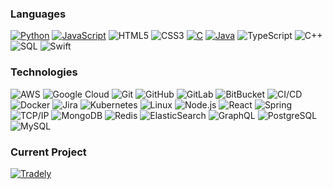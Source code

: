 ### Languages

[![Python](https://img.shields.io/badge/-Python-333?style=for-the-badge&logo=python)](https://github.com/adamalston?tab=repositories&q=&type=&language=python)
[![JavaScript](https://img.shields.io/badge/-JavaScript-333?style=for-the-badge&logo=JavaScript&logoColor=ddc508)](https://github.com/adamalston?tab=repositories&q=&type=&language=javascript)
![HTML5](https://img.shields.io/badge/-HTML5-333?style=for-the-badge&logo=html5&logoColor=white)
![CSS3](https://img.shields.io/badge/-CSS3-333?style=for-the-badge&logo=css3)
[![C](https://img.shields.io/badge/-C-333?style=for-the-badge&logo=C)](https://github.com/adamalston?tab=repositories&q=&type=&language=c)
[![Java](https://img.shields.io/badge/-Java-333?style=for-the-badge&logo=Java&logoColor=007396)](https://github.com/adamalston?tab=repositories&q=&type=&language=java)
![TypeScript](https://img.shields.io/badge/-TypeScript-333?style=for-the-badge&logo=TypeScript&logoColor=007ACC)
![C++](https://img.shields.io/badge/-C++-333?style=for-the-badge&logo=c%2b%2b&logoColor=00599C)
![SQL](https://img.shields.io/badge/-SQL-333?style=for-the-badge&logo=MySQL&logoColor=4479A1)
![Swift](https://img.shields.io/badge/-Swift-333?style=for-the-badge&logo=Swift)

### Technologies

![AWS](https://img.shields.io/badge/-AWS-333?style=for-the-badge&logo=Amazon-AWS&logoColor=FF9900)
![Google Cloud](https://img.shields.io/badge/Google%20Cloud-333?style=for-the-badge&logo=google-cloud)
![Git](https://img.shields.io/badge/-Git-333?style=for-the-badge&logo=git)
![GitHub](https://img.shields.io/badge/-GitHub-333?style=for-the-badge&logo=github)
![GitLab](https://img.shields.io/badge/-GitLab-333?style=for-the-badge&logo=gitlab)
![BitBucket](https://img.shields.io/badge/-BitBucket-333?style=for-the-badge&logo=bitbucket)
![CI/CD](https://img.shields.io/badge/-CI%2FCD-333?style=for-the-badge&logo=CircleCI&logoColor=888)
![Docker](https://img.shields.io/badge/-Docker-333?style=for-the-badge&logo=Docker)
![Jira](https://img.shields.io/badge/-Jira-333?style=for-the-badge&logo=Jira-Software&logoColor=0052CC)
![Kubernetes](https://img.shields.io/badge/-Kubernetes-333?style=for-the-badge&logo=Kubernetes)
![Linux](https://img.shields.io/badge/-Linux-333?style=for-the-badge&logo=Linux&logoColor=FCC624)
![Node.js](https://img.shields.io/badge/-Node.js-333?style=for-the-badge&logo=node.js)
![React](https://img.shields.io/badge/-React-333?style=for-the-badge&logo=React)
![Spring](https://img.shields.io/badge/-Spring-333?style=for-the-badge&logo=Spring)
![TCP/IP](https://img.shields.io/badge/-TCP%2FIP-333?style=for-the-badge&logo=Cisco)
![MongoDB](https://img.shields.io/badge/-MongoDB-333?style=for-the-badge&logo=mongodb)
![Redis](https://img.shields.io/badge/-Redis-333?style=for-the-badge&logo=Redis)
![ElasticSearch](https://img.shields.io/badge/-ElasticSearch-333?style=for-the-badge&logo=elasticsearch)
![GraphQL](https://img.shields.io/badge/-GraphQL-333?style=for-the-badge&logo=graphql)
![PostgreSQL](https://img.shields.io/badge/-PostgreSQL-333?style=for-the-badge&logo=postgresql)
![MySQL](https://img.shields.io/badge/-MySQL-333?style=for-the-badge&logo=mysql)

### Current Project

[![Tradely](https://img.shields.io/badge/-🧬%20Tradely-333?style=for-the-badge)](https://github.com/Tradely)
